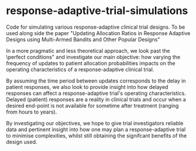 # response-adaptive-trial-simulations
Code for simulating various response-adaptive clinical trial designs. To be used along side the paper 
"Updating Allocation Ratios in Response Adaptive Designs using Multi-Armed Bandits and Other Popular Designs"

In a more pragmatic and less theoretical approach, we look past the \perfect conditions" and
investigate our main objective: how varying the frequency of updates to patient allocation
probabilities impacts on the operating characteristics of a response-adaptive clinical trial.

By assuming the time period between updates corresponds to the delay in patient responses,
we also look to provide insight into how delayed responses can affect a response-adaptive
trial's operating characteristics. Delayed (patient) responses are a reality in clinical trials
and occur when a desired end-point is not available for sometime after treatment (ranging
from hours to years).

By investigating our objectives, we hope to give trial investigators reliable data and pertinent
insight into how one may plan a response-adaptive trial to minimise complexities, whilst still
obtaining the signifcant benefits of the design used.
